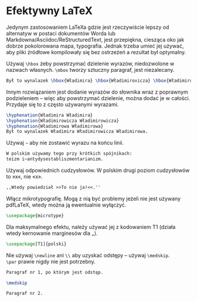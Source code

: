# Efektywny LaTeX

Jedynym zastosowaniem LaTeXa gdzie jest rzeczywiście lepszy od alternatyw w postaci dokumentów Worda lub Markdowna/Asciidoc/ReStructuredText, jest przepiękna, ciesząca oko jak dobrze pokolorowana mapa, typografia. Jednak trzeba umieć jej używać, aby pliki źródłowe kompilowały się bez ostrzeżeń a rezultat był optymalny.

Używaj `\hbox` żeby powstrzymać dzielenie wyrazów, niedozwolone w nazwach własnych. `\mbox` tworzy sztuczny paragraf, jest niezalecany.
```tex
Był to wynalazek \hbox{Władimira} \hbox{Władimirovicza} \hbox{Władimirowa}.
```

Innym rozwiązaniem jest dodanie wyrazów do słownika wraz z poprawnym podzieleniem – więc aby powstrzymać dzielenie, można dodać je w całości. Przydaje się to z często używanymi wyrazami.
```tex
\hyphenation{Władimira Władimira}
\hyphenation{Władimirowicza Władimirowicza}
\hyphenation{Władimirowa Władimirowa}
Był to wynalazek Władimira Władimirowicza Władimirowa.
```

Używaj `~` aby nie zostawić wyrazu na końcu linii.
```tex
W polskim używamy tego przy krótkich spójnikach:
teizm i~antydysestabliszmentarianizm.
```

Używaj odpowiednich cudzysłowów. W polskim drugi poziom cudzysłowów to »x«, nie «x».
```tex
,,Wtedy powiedział >>To nie ja!<<.''
```

Włącz mikrotypografię. Mogą z nią być problemy jeżeli nie jest używany pdfLaTeX, wtedy można ją ewentualnie wyłączyć.
```tex
\usepackage{microtype}
```
Dla maksymalnego efektu, należy używać jej z kodowaniem T1 (działa wtedy kernowanie marginesów dla `„`).
```tex
\usepackage[T1]{polski}
```

Nie używaj `\newline` ani `\\` aby uzyskać odstępy – używaj `\medskip`. \
`\par` prawie nigdy nie jest potrzebny.
```tex
Paragraf nr 1, po którym jest odstęp.

\medskip

Paragraf nr 2.
```
